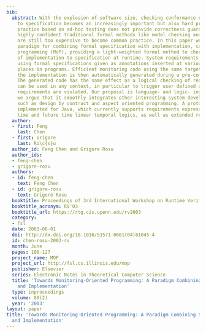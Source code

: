 ```yaml
---
bib:
  abstract: With the explosion of software size, checking conformance of implementation
    to specification becomes an increasingly important but also hard problem. Current
    practice based on ad-hoc testing does not provide correctness guarantees, while
    highly confident traditional formal methods like model checking and theorem proving
    are still too expensive to become common practice. In this paper we present a
    paradigm for combining formal specification with implementation, called monitoring-oriented
    programming (MoP), providing a light-weighted formal method to check conformance
    of implementation to specification at runtime. System requirements are expressed
    using formal specifications given as annotations inserted at various user selected
    places in programs. Efficient monitoring code using the same target language as
    the implementation is then automatically generated during a pre-compilation stage.
    The generated code has the same effect as a logical checking of requirements and
    can be used in any context, in particular to trigger user defined actions, when
    requirements are violated. Our proposal is language- and logic- independent, and
    we argue that it smoothly integrates other interesting system development paradigms,
    such as design by contract and aspect oriented programming. A prototype has been
    implemented for Java, which currently supports requirements expressed using past
    time and future time linear temporal logics, as well as extended regular expressions.
  author:
  - first: Feng
    last: Chen
  - first: Grigore
    last: Ro\c{s}u
  author_id: Feng Chen and Grigore Rosu
  author_ids:
  - feng-chen
  - grigore-rosu
  authors:
  - id: feng-chen
    text: Feng Chen
  - id: grigore-rosu
    text: Grigore Rosu
  booktitle: Proceedings of 3rd International Workshop on Runtime Verification (RV'03)
  booktitle_acronym: RV'03
  booktitle_url: https://rtg.cis.upenn.edu/rv2003
  category:
  - fsl
  date: 2003-06-01
  doi: http://dx.doi.org/10.1016/S1571-0661(04)81045-4
  id: chen-rosu-2003-rv
  month: June
  pages: 108-127
  project_name: MOP
  project_url: http://fsl.cs.illinois.edu/mop
  publisher: Elsevier
  series: Electronic Notes in Theoretical Computer Science
  title: 'Towards Monitoring-Oriented Programming: A Paradigm Combining Specification
    and Implementation'
  type: inproceedings
  volume: 89(2)
  year: '2003'
layout: paper
title: 'Towards Monitoring-Oriented Programming: A Paradigm Combining Specification
  and Implementation'
---
```

